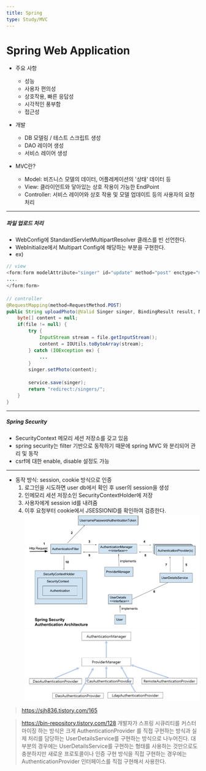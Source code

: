 ```yaml
---
title: Spring
type: Study/MVC
---
```


# Spring Web Application
- 주요 사항
    - 성능
    - 사용자 편의성
    - 상호작용, 빠른 응답성
    - 시각적인 풍부함
    - 접근성

- 개발
    - DB 모델링 / 테스트 스크립트 생성
    - DAO 레이어 생성
    - 서비스 레이어 생성
- MVC란?
    - Model: 비즈니스 모델의 데이터, 어플레케이션의 '상태' 데이터 등
    - View: 클라이언트와 닿아있는 상호 작용이 가능한 EndPoint
    - Controller: 서비스 레이어와 상호 작용 및 모델 업데이트 등의 사용자의 요청 처리

---
##### 파일 업로드 처리
- WebConfig에 StandardServletMultipartResolver 클래스를 빈 선언한다.
- WebInitialize에서 Multipart Config에 해당하는 부분을 구현한다.
- ex)
```java
// view
<form:form modelAttribute="singer" id="update" method="post" enctype="multipart/form-data">
....
</form:form>

// controller
@RequestMapping(method=RequestMethod.POST)
public String uploadPhoto(@Valid Singer singer, BindingResult result, Model model, HttpServletRequest request, RedirectAttributes redirect, Locale locale, @RequestPara(value="file", required=false) Part file) {
    byte[] content = null;
    if(file != null) {
        try {
            InputStream stream = file.getInputStream();
            content = IOUtils.toByteArray(stream);
        } catch (IOException ex) {
            ...
        }
        singer.setPhoto(content);
        
        service.save(singer);
        return "redirect:/singers/";
    }
}
```
---
##### Spring Security
- SecurityContext 메모리 세션 저장소를 갖고 있음 
- spring security는 filter 기반으로 동작하기 때문에 spring MVC 와 분리되어 관리 및 동작
- csrf에 대한 enable, disable 설정도 가능

---
- 동작 방식: session, cookie 방식으로 인증
    1. 로그인을 시도하면 user db에서 확인 후 user의 session을 생성
    2. 인메모리 세션 저장소인 SecurityContextHolder에 저장
    3. 사용자에게 session id를 내려줌
    4. 이후 요청부터 cookie에서 JSESSIONID를 확인하여 검증한다.
![spring-security](img/spring-security.png)
![auth-manager](img/auth-manager.png)

> https://sjh836.tistory.com/165

> https://bin-repository.tistory.com/128
> 개발자가 스프링 시큐리티를 커스터마이징 하는 방식은 크게 AuthenticationProvider 를 직접 구현하는 방식과 실제 처리를 담당하는 UserDetailsService를 구현하는 방식으로 나누어진다. 대부분의 경우에는 UserDetailsService를 구현하는 형태를 사용하는 것만으로도 충분하지만 새로운 프로토콜이나 인증 구현 방식을 직접 구현하는 경우에는 AuthenticationProvider 인터페이스를 직접 구현해서 사용한다. 
